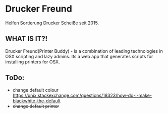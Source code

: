 # Drucker Freund

Helfen Sortierung Drucker Scheiße seit 2015. 

## WHAT IS IT?!

Drucker Freund(Printer Buddy) - is a combination of leading technologies in OSX scripting and lazy admins.
Its a web app that generates scripts for installing printers for OSX.

## ToDo:
 - change default colour https://unix.stackexchange.com/questions/18323/how-do-i-make-blackwhite-the-default
 - ~~change default printer~~